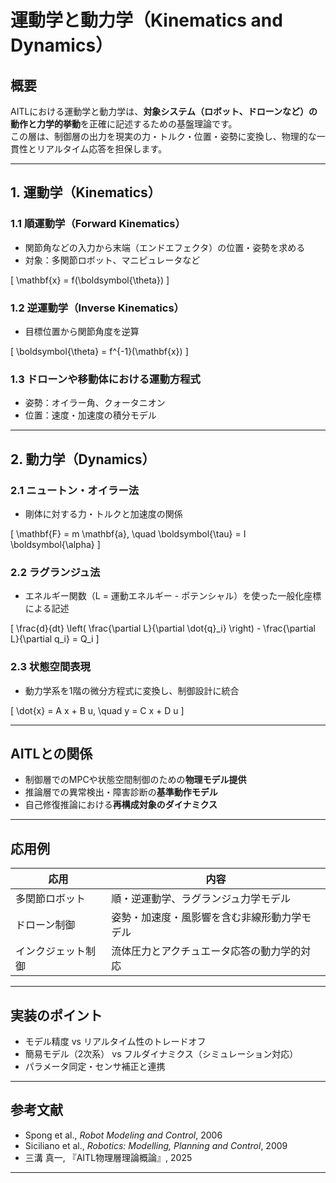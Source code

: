 

# 運動学と動力学（Kinematics and Dynamics）

## 概要

AITLにおける運動学と動力学は、**対象システム（ロボット、ドローンなど）の動作と力学的挙動**を正確に記述するための基盤理論です。  
この層は、制御層の出力を現実の力・トルク・位置・姿勢に変換し、物理的な一貫性とリアルタイム応答を担保します。

---

## 1. 運動学（Kinematics）

### 1.1 順運動学（Forward Kinematics）

- 関節角などの入力から末端（エンドエフェクタ）の位置・姿勢を求める  
- 対象：多関節ロボット、マニピュレータなど

\[
\mathbf{x} = f(\boldsymbol{\theta})
\]

### 1.2 逆運動学（Inverse Kinematics）

- 目標位置から関節角度を逆算

\[
\boldsymbol{\theta} = f^{-1}(\mathbf{x})
\]

### 1.3 ドローンや移動体における運動方程式

- 姿勢：オイラー角、クォータニオン  
- 位置：速度・加速度の積分モデル

---

## 2. 動力学（Dynamics）

### 2.1 ニュートン・オイラー法

- 剛体に対する力・トルクと加速度の関係

\[
\mathbf{F} = m \mathbf{a}, \quad \boldsymbol{\tau} = I \boldsymbol{\alpha}
\]

### 2.2 ラグランジュ法

- エネルギー関数（L = 運動エネルギー - ポテンシャル）を使った一般化座標による記述

\[
\frac{d}{dt} \left( \frac{\partial L}{\partial \dot{q}_i} \right) - \frac{\partial L}{\partial q_i} = Q_i
\]

### 2.3 状態空間表現

- 動力学系を1階の微分方程式に変換し、制御設計に統合

\[
\dot{x} = A x + B u, \quad y = C x + D u
\]

---

## AITLとの関係

- 制御層でのMPCや状態空間制御のための**物理モデル提供**  
- 推論層での異常検出・障害診断の**基準動作モデル**  
- 自己修復推論における**再構成対象のダイナミクス**  

---

## 応用例

| 応用 | 内容 |
|------|------|
| 多関節ロボット | 順・逆運動学、ラグランジュ力学モデル |
| ドローン制御 | 姿勢・加速度・風影響を含む非線形動力学モデル |
| インクジェット制御 | 流体圧力とアクチュエータ応答の動力学的対応 |

---

## 実装のポイント

- モデル精度 vs リアルタイム性のトレードオフ  
- 簡易モデル（2次系） vs フルダイナミクス（シミュレーション対応）  
- パラメータ同定・センサ補正と連携

---

## 参考文献

- Spong et al., *Robot Modeling and Control*, 2006  
- Siciliano et al., *Robotics: Modelling, Planning and Control*, 2009  
- 三溝 真一, 『AITL物理層理論概論』, 2025

---

